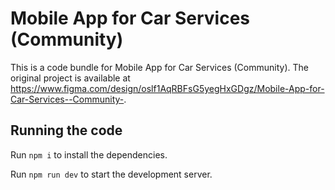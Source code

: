 
  # Mobile App for Car Services (Community)

  This is a code bundle for Mobile App for Car Services (Community). The original project is available at https://www.figma.com/design/oslf1AqRBFsG5yegHxGDgz/Mobile-App-for-Car-Services--Community-.

  ## Running the code

  Run `npm i` to install the dependencies.

  Run `npm run dev` to start the development server.
  
